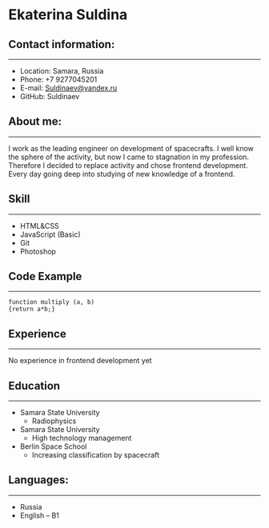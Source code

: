 # Ekaterina Suldina

## Contact information:

---

- Location: Samara, Russia
- Phone: +7 9277045201
- E-mail: Suldinaev@yandex.ru
- GitHub: Suldinaev

## About me:

---

I work as the leading engineer on development of spacecrafts. I well know the sphere of the
activity, but now I came to stagnation in my profession. Therefore I decided to replace activity
and chose frontend development. Every day going deep into studying of new knowledge of a
frontend.

## Skill

---

- HTML&CSS
- JavaScript (Basic)
- Git
- Photoshop

## Code Example

---

```
function multiply (a, b)
{return a*b;}
```

## Experience

---

No experience in frontend development yet

## Education

---

- Samara State University
  - Radiophysics
- Samara State University
  - High technology management
- Berlin Space School
  - Increasing classification by spacecraft

## Languages:

---

- Russia
- English – B1
